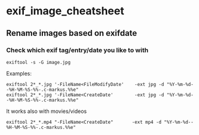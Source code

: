 # exif_image_cheatsheet


## Rename images based on exifdate
### Check which exif tag/entry/date you like to with
```
exiftool -s -G image.jpg
```
Examples:
```
exiftool 2*_*.jpg '-FileName<FileModifyDate'    -ext jpg -d "%Y-%m-%d--%H-%M-%S-%%-.c-markus.%%e"
exiftool 2*_*.jpg '-FileName<CreateDate'        -ext jpg -d "%Y-%m-%d--%H-%M-%S-%%-.c-markus.%%e"
```
It works also with movies/videos
```
exiftool 2*_*.mp4 "-FileName<CreateDate"       -ext mp4 -d "%Y-%m-%d--%H-%M-%S-%%-.c-markus.%%e"
```

